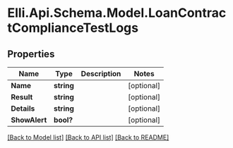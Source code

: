 # Elli.Api.Schema.Model.LoanContractComplianceTestLogs
## Properties

Name | Type | Description | Notes
------------ | ------------- | ------------- | -------------
**Name** | **string** |  | [optional] 
**Result** | **string** |  | [optional] 
**Details** | **string** |  | [optional] 
**ShowAlert** | **bool?** |  | [optional] 

[[Back to Model list]](../README.md#documentation-for-models) [[Back to API list]](../README.md#documentation-for-api-endpoints) [[Back to README]](../README.md)

